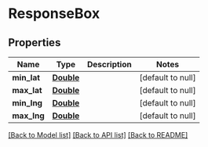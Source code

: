 # ResponseBox
## Properties

Name | Type | Description | Notes
------------ | ------------- | ------------- | -------------
**min\_lat** | [**Double**](double.md) |  | [default to null]
**max\_lat** | [**Double**](double.md) |  | [default to null]
**min\_lng** | [**Double**](double.md) |  | [default to null]
**max\_lng** | [**Double**](double.md) |  | [default to null]

[[Back to Model list]](../README.md#documentation-for-models) [[Back to API list]](../README.md#documentation-for-api-endpoints) [[Back to README]](../README.md)


